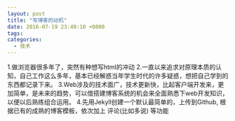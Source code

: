 ```yaml
---
layout: post
title: "写博客的动机"
date: 2016-07-19 23:49:10 +0800
tags: 
categories: 
  - 技术
---
```


1.做浏览器很多年了，突然有种想写html的冲动
2.一直以来追求对原理本质的认知，自己工作这么多年，基本已经解惑当年学生时代的许多疑惑，想把自己学到的东西都记录下来。
3.Web涉及的技术面广，技术更新快，比起客户端开发来，更加简单，是未来的趋势，可以借搭建博客系统的机会来全面熟悉下web开发知识，以便以后熟练组合运用。
4.先用Jekyll创建一个默认最简单的，上传到Github, 根据已有的成熟的博客模板，依次加上 评论(比如多说) 等功能
